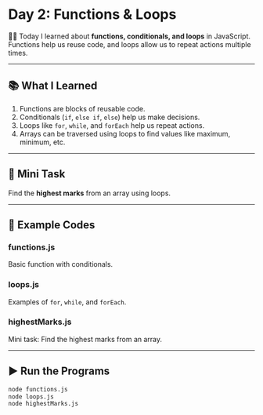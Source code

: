 # Day 2: Functions & Loops

👨‍💻 Today I learned about **functions, conditionals, and loops** in JavaScript.  
Functions help us reuse code, and loops allow us to repeat actions multiple times.

---

## 📚 What I Learned
1. Functions are blocks of reusable code.
2. Conditionals (`if`, `else if`, `else`) help us make decisions.
3. Loops like `for`, `while`, and `forEach` help us repeat actions.
4. Arrays can be traversed using loops to find values like maximum, minimum, etc.

---

## 📝 Mini Task
Find the **highest marks** from an array using loops.

---

## 🔑 Example Codes

### functions.js
Basic function with conditionals.

### loops.js
Examples of `for`, `while`, and `forEach`.

### highestMarks.js
Mini task: Find the highest marks from an array.

---

## ▶️ Run the Programs
```bash
node functions.js
node loops.js
node highestMarks.js

